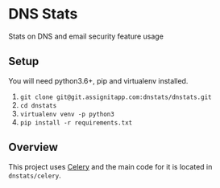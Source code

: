 # DNS Stats
Stats on DNS and email security feature usage

## Setup
You will need python3.6+, pip and virtualenv installed.

1. `git clone git@git.assignitapp.com:dnstats/dnstats.git`
1. `cd dnstats`
1. `virtualenv venv -p python3`
1. `pip install -r requirements.txt`

## Overview
This project uses [Celery](https://docs.celeryproject.org/en/stable/#) and 
the main code for it is located in `dnstats/celery`.
